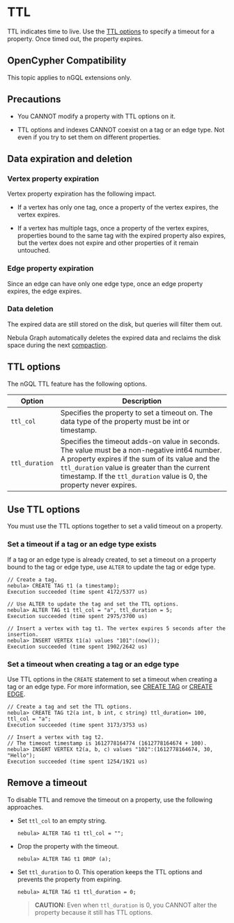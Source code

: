 # TTL

TTL indicates time to live. Use the [TTL options](#ttl_options) to specify a timeout for a property. Once timed out, the property expires.

## OpenCypher Compatibility

This topic applies to nGQL extensions only.

## Precautions

* You CANNOT modify a property with TTL options on it.

* TTL options and indexes CANNOT coexist on a tag or an edge type. Not even if you try to set them on different properties.

## Data expiration and deletion

### Vertex property expiration

Vertex property expiration has the following impact.

* If a vertex has only one tag, once a property of the vertex expires, the vertex expires.

* If a vertex has multiple tags, once a property of the vertex expires, properties bound to the same tag with the expired property also expires, but the vertex does not expire and other properties of it remain untouched.

### Edge property expiration

Since an edge can have only one edge type, once an edge property expires, the edge expires.

### Data deletion

The expired data are still stored on the disk, but queries will filter them out.

Nebula Graph automatically deletes the expired data and reclaims the disk space during the next [compaction](../../8.service-tuning/compaction.md).

## TTL options

The nGQL TTL feature has the following options.

|Option|Description|
|-|-|
|`ttl_col`|Specifies the property to set a timeout on. The data type of the property must be int or timestamp.|
|`ttl_duration`|Specifies the timeout adds-on value in seconds. The value must be a non-negative int64 number. A property expires if the sum of its value and the `ttl_duration` value is greater than the current timestamp. If the `ttl_duration` value is 0, the property never expires.|

## Use TTL options

You must use the TTL options together to set a valid timeout on a property.

### Set a timeout if a tag or an edge type exists

If a tag or an edge type is already created, to set a timeout on a property bound to the tag or edge type, use `ALTER` to update the tag or edge type.

```ngql
// Create a tag.
nebula> CREATE TAG t1 (a timestamp);
Execution succeeded (time spent 4172/5377 us)

// Use ALTER to update the tag and set the TTL options.
nebula> ALTER TAG t1 ttl_col = "a", ttl_duration = 5;
Execution succeeded (time spent 2975/3700 us)

// Insert a vertex with tag t1. The vertex expires 5 seconds after the insertion.
nebula> INSERT VERTEX t1(a) values "101":(now());
Execution succeeded (time spent 1902/2642 us)
```

### Set a timeout when creating a tag or an edge type

Use TTL options in the `CREATE` statement to set a timeout when creating a tag or an edge type. For more information, see [CREATE TAG](../10.tag-statements/1.create-tag.md) or [CREATE EDGE](../11.edge-type-statements/1.create-edge.md).

```ngql
// Create a tag and set the TTL options.
nebula> CREATE TAG t2(a int, b int, c string) ttl_duration= 100, ttl_col = "a";
Execution succeeded (time spent 3173/3753 us)

// Insert a vertex with tag t2.
// The timeout timestamp is 1612778164774 (1612778164674 + 100).
nebula> INSERT VERTEX t2(a, b, c) values "102":(1612778164674, 30, "Hello");
Execution succeeded (time spent 1254/1921 us)
```

## Remove a timeout

To disable TTL and remove the timeout on a property, use the following approaches.

* Set `ttl_col` to an empty string.

    ```ngql
    nebula> ALTER TAG t1 ttl_col = "";
    ```

* Drop the property with the timeout.

    ```ngql
    nebula> ALTER TAG t1 DROP (a);
    ```

* Set `ttl_duration` to 0. This operation keeps the TTL options and prevents the property from expiring.

    ```ngql
    nebula> ALTER TAG t1 ttl_duration = 0;
    ```

    > **CAUTION:** Even when `ttl_duration` is 0, you CANNOT alter the property because it still has TTL options.
